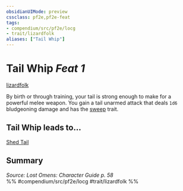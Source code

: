 ```yaml
---
obsidianUIMode: preview
cssclass: pf2e,pf2e-feat
tags:
- compendium/src/pf2e/locg
- trait/lizardfolk
aliases: ["Tail Whip"]
---
```

# Tail Whip  *Feat 1*  
[lizardfolk](/rules/traits/lizardfolk-b1.md)  


By birth or through training, your tail is strong enough to make for a powerful melee weapon. You gain a tail unarmed attack that deals `1d6` bludgeoning damage and has the [sweep](/rules/traits/sweep.md) trait.

## Tail Whip leads to...

[Shed Tail](/compendium/feats/shed-tail-locg.md)

## Summary

*Source: Lost Omens: Character Guide p. 58*  
%% #compendium/src/pf2e/locg #trait/lizardfolk %%